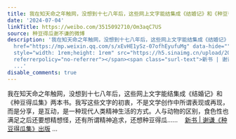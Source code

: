 ```yaml
---
title: 我在知天命之年触网，没想到十七八年后，这些网上文字能结集成《结婚记》和《种豆得瓜集》两本书。我写这些文字的初衷，不是文学创作中所谓表现或再现，而是分享...
date: '2024-07-04'
linkTitle: https://weibo.com/3515092710/Om3aqC7US
source: 种豆得瓜谢不谦的微博
description: '我在知天命之年触网，没想到十七八年后，这些网上文字能结集成《结婚记》和《种豆得瓜集》两本书。我写这些文字的初衷，不是文学创作中所谓表现或再现，而是分享，是互动，是一种现代人类精神生活的方式。人与动物的区别，食色性也满足之后还要想精想怪，还有所谓精神追求，还想种豆得瓜……<a
  href="https://mp.weixin.qq.com/s/xEvHE1ySz-07ofhEyufuMg" data-hide=""><span class="url-icon"><img
  style="width: 1rem;height: 1rem" src="https://h5.sinaimg.cn/upload/2015/09/25/3/timeline_card_small_web_default.png"
  referrerpolicy="no-referrer"></span><span class="surl-text">新书 | 谢谦《种豆得瓜集》出版</span></a>
  ...'
disable_comments: true
---
```

我在知天命之年触网，没想到十七八年后，这些网上文字能结集成《结婚记》和《种豆得瓜集》两本书。我写这些文字的初衷，不是文学创作中所谓表现或再现，而是分享，是互动，是一种现代人类精神生活的方式。人与动物的区别，食色性也满足之后还要想精想怪，还有所谓精神追求，还想种豆得瓜……<a href="https://mp.weixin.qq.com/s/xEvHE1ySz-07ofhEyufuMg" data-hide=""><span class="url-icon"><img style="width: 1rem;height: 1rem" src="https://h5.sinaimg.cn/upload/2015/09/25/3/timeline_card_small_web_default.png" referrerpolicy="no-referrer"></span><span class="surl-text">新书 | 谢谦《种豆得瓜集》出版</span></a> ...